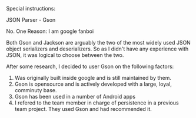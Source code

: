 Special instructions:

JSON Parser - Gson

No. One Reason: I am google fanboi

Both Gson and Jackson are arguably the two of the most widely used JSON object serializers and deserializers.
So as I didn't have any experience with JSON, it was logical to choose between the two.

After some research, I decided to user Gson on the following factors:

1. Was originally built inside google and is still maintained by them.
2. Gson is opensource and is actively developed with a large, loyal, comminuty base.
3. Gson has been used in a number of Android apps
4. I refered to the team member in charge of persistence in a previous team project. They used Gson and had recommended it.

